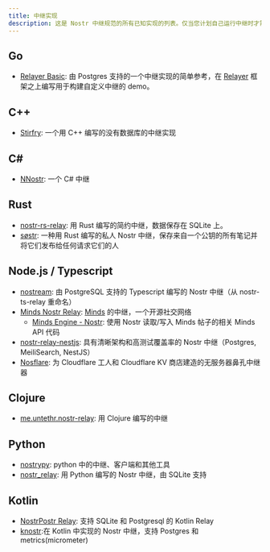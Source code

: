 ```yaml
---
title: 中继实现
description: 这是 Nostr 中继规范的所有已知实现的列表。仅当您计划自己运行中继时才需要这个。中继（到目前为止）与应用程序无关。您可以运行自己的实例或使用任何或所有公共实例。
---
```


## Go

-   [Relayer Basic](https://github.com/fiatjaf/relayer/tree/master/examples/basic): 由 Postgres 支持的一个中继实现的简单参考，在 [Relayer](https://github.com/fiatjaf/relayer) 框架之上编写用于构建自定义中继的 demo。

## C++

-   [Stirfry](https://github.com/hoytech/strfry): 一个用 C++ 编写的没有数据库的中继实现

## C#

-   [NNostr](https://github.com/Kukks/NNostr): 一个 C# 中继

## Rust

-   [nostr-rs-relay](https://sr.ht/~gheartsfield/nostr-rs-relay/): 用 Rust 编写的简约中继，数据保存在 SQLite 上。
-   [søstr](https://github.com/metasikander/s0str): 一种用 Rust 编写的私人 Nostr 中继，保存来自一个公钥的所有笔记并将它们发布给任何请求它们的人

## Node.js / Typescript

-   [nostream](https://github.com/Cameri/nostream): 由 PostgreSQL 支持的 Typescript 编写的 Nostr 中继（从 nostr-ts-relay 重命名）
-   [Minds Nostr Relay](https://gitlab.com/minds/infrastructure/nostr-relay): [Minds](https://www.minds.com) 的中继，一个开源社交网络
    -   [Minds Engine - Nostr](https://gitlab.com/minds/engine/-/tree/master/Core/Nostr): 使用 Nostr 读取/写入 Minds 帖子的相关 Minds API 代码
-   [nostr-relay-nestjs](https://github.com/CodyTseng/nostr-relay-nestjs): 具有清晰架构和高测试覆盖率的 Nostr 中继（Postgres, MeiliSearch, NestJS）
-   [Nosflare](https://github.com/Spl0itable/nosflare): 为 Cloudflare 工人和 Cloudflare KV 商店建造的无服务器鼻孔中继器

## Clojure

-   [me.untethr.nostr-relay](https://github.com/atdixon/me.untethr.nostr-relay): 用 Clojure 编写的中继

## Python

-   [nostrypy](https://github.com/monty888/nostrpy): python 中的中继、客户端和其他工具
-   [nostr_relay](https://code.pobblelabs.org/fossil/nostr_relay/): 用 Python 编写的 Nostr 中继，由 SQLite 支持

## Kotlin

-   [NostrPostr Relay](https://github.com/Giszmo/NostrPostr/tree/master/NostrRelay): 支持 SQLite 和 Postgresql 的 Kotlin Relay
-   [knostr](https://github.com/lpicanco/knostr):在 Kotlin 中实现的 Nostr 中继，支持 Postgres 和 metrics(micrometer)
